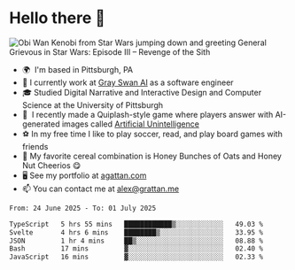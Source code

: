 <!--
**GameDog9988/GameDog9988** is a ✨ _special_ ✨ repository because its `README.md` (this file) appears on your GitHub profile.

Here are some ideas to get you started:

- 🔭 I’m currently working on ...
- 🌱 I’m currently learning ...
- 👯 I’m looking to collaborate on ...
- 🤔 I’m looking for help with ...
- 💬 Ask me about ...
- 📫 How to reach me: ...
- 😄 Pronouns: ...
- ⚡ Fun fact: ...
-->



Hello there 👋
==================================

![Obi Wan Kenobi from Star Wars jumping down and greeting General Grievous in Star Wars: Episode III – Revenge of the Sith](https://github.com/agrattan0820/agrattan0820/assets/51346343/689e56eb-29be-46a5-a079-28ea727b5f7e)


- 🌍  I'm based in Pittsburgh, PA
- 🦢  I currently work at [Gray Swan AI](https://www.grayswan.ai) as a software engineer
- 🎓  Studied Digital Narrative and Interactive Design and Computer Science at the University of Pittsburgh
- 👾  I recently made a Quiplash-style game where players answer with AI-generated images called [Artificial Unintelligence](https://github.com/agrattan0820/artificial-unintelligence)
- ⚽  In my free time I like to play soccer, read, and play board games with friends
- 🥣  My favorite cereal combination is Honey Bunches of Oats and Honey Nut Cheerios 😋
- 🖥️  See my portfolio at [agattan.com](http://agrattan.com/)
- 📫  You can contact me at [alex@grattan.me](mailto:alex@grattan.me)

<!--START_SECTION:waka-->

```txt
From: 24 June 2025 - To: 01 July 2025

TypeScript   5 hrs 55 mins   ████████████▒░░░░░░░░░░░░   49.03 %
Svelte       4 hrs 6 mins    ████████▒░░░░░░░░░░░░░░░░   33.95 %
JSON         1 hr 4 mins     ██▒░░░░░░░░░░░░░░░░░░░░░░   08.88 %
Bash         17 mins         ▓░░░░░░░░░░░░░░░░░░░░░░░░   02.40 %
JavaScript   16 mins         ▓░░░░░░░░░░░░░░░░░░░░░░░░   02.33 %
```

<!--END_SECTION:waka-->
